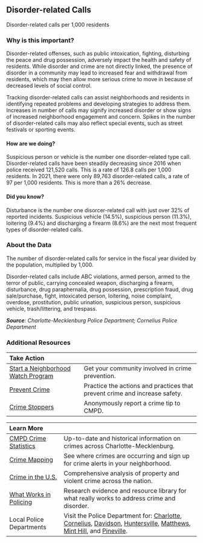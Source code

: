 ## Disorder-related Calls
Disorder-related calls per 1,000 residents

### Why is this important?
Disorder-related offenses, such as public intoxication, fighting, disturbing the peace and drug possession, adversely impact the health and safety of residents. While disorder and crime are not directly linked, the presence of disorder in a community may lead to increased fear and withdrawal from residents, which may then allow more serious crime to move in because of decreased levels of social control.

Tracking disorder-related calls can assist neighborhoods and residents in identifying repeated problems and developing strategies to address them. Increases in number of calls may signify increased disorder or show signs of increased neighborhood engagement and concern. Spikes in the number of disorder-related calls may also reflect special events, such as street festivals or sporting events.

#### How are we doing?
Suspicious person or vehicle is the number one disorder-related type call. Disorder-related calls have been steadily decreasing since 2016 when police received 121,520 calls. This is a rate of 126.8 calls per 1,000 residents. In 2021, there were only 89,763 disorder-related calls, a rate of 97 per 1,000 residents. This is more than a 26% decrease.

#### Did you know?
Disturbance is the number one disorcer-related call with just over 32% of reported incidents. Suspicious vehicle (14.5%), suspicious person (11.3%), loitering (9.4%) and discharging a firearm (8.6%) are the next most frequent types of disorder-related calls.



### About the Data
The number of disorder-related calls for service in the fiscal year divided by the population, multiplied by 1,000.

Disorder-related calls include ABC violations, armed person, armed to the terror of public, carrying concealed weapon, discharging a firearm, disturbance, drug paraphernalia, drug possession, prescription fraud, drug sale/purchase, fight, intoxicated person, loitering, noise complaint, overdose, prostitution, public urination, suspicious person, suspicious vehicle, trash/littering, and trespass.

_**Source**: Charlotte-Mecklenburg Police Department; Cornelius Police Department_

### Additional Resources
|Take Action |     |
|:- |:- |
|[Start a Neighborhood Watch Program](http://charlottenc.gov/CMPD/Safety/Pages/Community-Programs.aspx) |Get your community involved in crime prevention.
|[Prevent Crime](http://charlottenc.gov/CMPD/Safety/Pages/Safety-Tips.aspx)|Practice the actions and practices that prevent crime and increase safety.
| [Crime Stoppers](http://charlottenc.gov/CMPD/Safety/Pages/CrimeStoppers.aspx) |Anonymously report a crime tip to CMPD.

|Learn More |     |
|:- |:- |
|[CMPD Crime Statistics](http://charlottenc.gov/CMPD/Safety/Pages/CrimeStats.aspx)|Up-to-date and historical information on crimes across Charlotte-Mecklenburg.
|[Crime Mapping](http://www.crimemapping.com/map/agency/65) |See where crimes are occurring and sign up for crime alerts in your neighborhood.
|[Crime in the U.S.](http://www.fbi.gov/stats-services/crimestats)|Comprehensive analysis of property and violent crime across the nation.
|[What Works in Policing](http://cebcp.org/evidence-based-policing/what-works-in-policing/) |Research evidence and resource library for what really works to address crime and disorder.
|Local Police Departments|Visit the Police Department for: [Charlotte](http://charlottenc.gov/cmpd/Pages/default.aspx), [Cornelius](http://www.cornelius.org/index.aspx?nid=189), [Davidson](http://www.ci.davidson.nc.us/index.aspx?NID=126), [Huntersville](https://www.huntersville.org/2603/Police-Department), [Matthews](http://matthewsnc.gov/pview.aspx?id=20737&catID=567), [Mint Hill](https://www.minthill.com/departments/police_department/index.php), and [Pineville](http://www.pinevillencpolice.com/).
